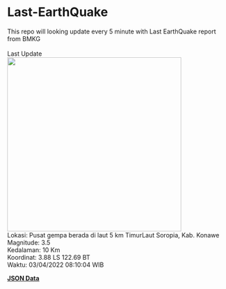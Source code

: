 # Last-EarthQuake
This repo will looking update every 5 minute with Last EarthQuake report from BMKG
<br>
<br>
Last Update
<br>
<img src="https://ews.bmkg.go.id/TEWS/data/20220403081004.mmi.jpg" width="400"/>
<br>
Lokasi: Pusat gempa berada di laut 5 km TimurLaut Soropia, Kab. Konawe <br>
Magnitude: 3.5 <br>
Kedalaman: 10 Km <br>
Koordinat: 3.88 LS 122.69 BT <br>
Waktu: 03/04/2022 08:10:04 WIB <br>

<a href="./data/data.json">**JSON Data**</a>

